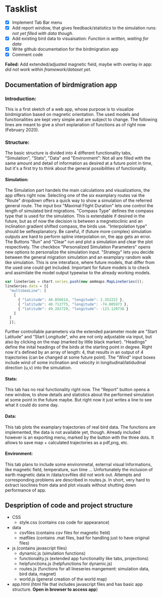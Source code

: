 # Tasklist


- [x] Implement Tab Bar menu 
- [x] Add report window, that gives feedback/statistics to the simulation runs: _not yet filled with data though._
- [x] Add existing bird data to visuaisation: _Function is written, waiting for data_
- [x] Write github documentation for the birdmigration app
- [x] Comment code

__Failed:__ Add extended/adjusted magnetic field, maybe with overlay in app: _did not work within framework/dataset yet._



## Documentation of birdmigration app

### Introduction:
This is a first sketch of a web app, whose purpose is to visualize birdmigration based on magnetic orientation. The used models and functionalities are kept very simple and are subject to change.
The following lines are meant to give a short explanation of functions as of right now (February 2020).

### Structure:
The basic structure is divided into 4 different functionality tabs, "Simulation", "Stats", "Data" and "Environment":
Not all are filled with the same amount and detail of information as desired at a future point in time, but it's a first try to think about the general possibilities of functionality.

#### Simulation:
The Simulation part handels the main calculations and visualizations, the app offers right now.
Selecting one of the six examplary routes vai the "Route" dropdown offers a quick way to show a simulation of the referred general route.
The input box "Maximal Flight Duration" lets one control the length of simulated bird migrations.
"Compass Type" defines the compass type that is used for the simulation. This is extendable if desired in the future, but as of now the decision is between a megnetoclinic and an inclination gradient shifted compass, the birds use.
"Interpolation type" should be selfexplanatory. Be careful, if (future more complex) simulation outputs are hard to perform spline interpolation on, the app gets an error.
The Buttons "Run" and "Clear" run and plot a simulation and clear the plot respectively.
The checkbox "Personalized Simulation Parameters" opens new options to personalize the simulation input.
"Strategy" lets you decide between the general migration simulation and an examplary random walk like simulation. This is one interaface, where future models, that differ from the used one could get included. Important for future models is to check and assimilate the model output typewise to the already working models.

```javascript
var lineSeries = chart.series.push(new am4maps.MapLineSeries());
lineSeries.data = [{
  "multiGeoLine": [
    [
      { "latitude": 48.856614, "longitude": 2.352222 },
      { "latitude": 40.712775, "longitude": -74.005973 },
      { "latitude": 49.282729, "longitude": -123.120738 }
    ]
  ]
  }];
```

Further controllable parameters via the extended parameter mode are "Start Latitude" and "Start Longitude", who are not only adjustable via input, but also by clicking on the map (marked by little black marker).
"Headings" define the inital headings of the birds at the starting point in degree. Right now it's defined by an array of length: 4, that results in an output of 4 trajectories (can be changed at some future point).
The "Wind" input boxes include wind of some inclination and velocity in longitudinal/latidudinal direction (u,v) into the simulation. 


#### Stats:
This tab has no real functionality right now. 
The "Report" button opens a new window, to show details and statistics about the performed simulation at some point in the future maybe. But right now it just writes a line to see what it could do some day.


#### Data:
This tab plots the examplary trajectories of real bird data. The functions are implemented, the data is not available yet, though. 
Already included however is an exporting menu, marked by the button with the three dots. It allows to save map + calculated trajectories as a pdf,png, etc.


#### Environment:
This tab plans to include some environmetal, external visual Informations, like magnetic field, temperature, sun time ...
Unfortunately the inclusion of earth magnetic data in /data/csvfiles did not work out. Attempts and corresponding problems are described in routes.js.
In short, very hard to extract isoclines from data and plot visuals without shutting down performance of app.


## Despription of code and project structure

* CSS
  * style.css (contains css code for appearance)
* data
  * csvfiles (contains csv files for magnetic field)
  * matfiles (contains .mat files, bad for handling just to have original files)
* js (contains javascript files)
  * dynamic.js (simulation functions)
  * functionality.js (extended app functionality like tabs, projections)
  * helpfunctions.js (helpfunctions for dynamic.js)
  * routes.js (functions for all lineseries mangement: simulation data, bird data, magnet)
  * world.js (general creation of the world map)
* app.html (html file that includes javascript files and has basic app structure. __Open in browser to access app__)

